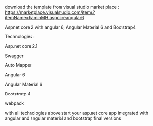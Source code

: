 download the template from visual studio market place :
https://marketplace.visualstudio.com/items?itemName=RaminMH.aspcoreangular6

Aspnet core 2 with angular 6, Angular Material 6 and Bootstrap4

Technologies :

Asp.net core 2.1

Swagger

Auto Mapper

Angular 6

Angular Material 6

Bootstratp 4

webpack

with all technologies above start your asp.net core app integrated with angular and angular material and bootstrap final versions
